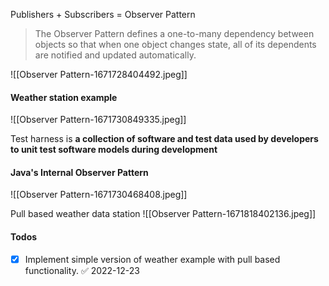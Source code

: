 Publishers + Subscribers = Observer Pattern

> The Observer Pattern defines a one-to-many dependency between objects so that when one object changes state, all of its dependents are notified and updated automatically.

![[Observer Pattern-1671728404492.jpeg]]

#### Weather station example
![[Observer Pattern-1671730849335.jpeg]]

Test harness is **a collection of software and test data used by developers to unit test software models during development**

#### Java's Internal Observer Pattern
![[Observer Pattern-1671730468408.jpeg]]

Pull based weather data station
![[Observer Pattern-1671818402136.jpeg]]

#### Todos
- [x] Implement simple version of weather example with pull based functionality. ✅ 2022-12-23
